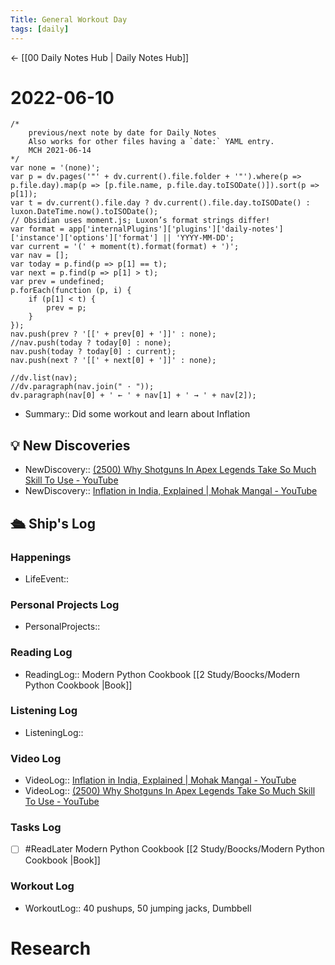 ```yaml
---
Title: General Workout Day
tags: [daily]
---
```


<- [[00 Daily Notes Hub | Daily Notes Hub]]

# 2022-06-10
```dataviewjs
/*
    previous/next note by date for Daily Notes
    Also works for other files having a `date:` YAML entry.
    MCH 2021-06-14
*/
var none = '(none)';
var p = dv.pages('"' + dv.current().file.folder + '"').where(p => p.file.day).map(p => [p.file.name, p.file.day.toISODate()]).sort(p => p[1]);
var t = dv.current().file.day ? dv.current().file.day.toISODate() : luxon.DateTime.now().toISODate();
// Obsidian uses moment.js; Luxon’s format strings differ!
var format = app['internalPlugins']['plugins']['daily-notes']['instance']['options']['format'] || 'YYYY-MM-DD';
var current = '(' + moment(t).format(format) + ')';
var nav = [];
var today = p.find(p => p[1] == t);
var next = p.find(p => p[1] > t);
var prev = undefined;
p.forEach(function (p, i) {
    if (p[1] < t) {
        prev = p;
    }
});
nav.push(prev ? '[[' + prev[0] + ']]' : none);
//nav.push(today ? today[0] : none);
nav.push(today ? today[0] : current);
nav.push(next ? '[[' + next[0] + ']]' : none);

//dv.list(nav);
//dv.paragraph(nav.join(" · "));
dv.paragraph(nav[0] + ' ← ' + nav[1] + ' → ' + nav[2]);
```

- Summary:: Did some workout and learn about Inflation

## 💡 New Discoveries
- NewDiscovery:: [(2500) Why Shotguns In Apex Legends Take So Much Skill To Use - YouTube](https://www.youtube.com/watch?v=2YtDkQErIuw)
- NewDiscovery:: [Inflation in India, Explained | Mohak Mangal - YouTube](https://www.youtube.com/watch?v=NVDE8Z9vLbg)

## 🛳️ Ship's Log


### Happenings
- LifeEvent:: 

### Personal Projects Log
- PersonalProjects::

### Reading Log
- ReadingLog::  Modern Python Cookbook [[2 Study/Boocks/Modern Python  Cookbook |Book]]

### Listening Log
- ListeningLog:: 

### Video Log
- VideoLog::  [Inflation in India, Explained | Mohak Mangal - YouTube](https://www.youtube.com/watch?v=NVDE8Z9vLbg)
- VideoLog::  [(2500) Why Shotguns In Apex Legends Take So Much Skill To Use - YouTube](https://www.youtube.com/watch?v=2YtDkQErIuw)

### Tasks Log
- [ ] #ReadLater Modern Python Cookbook [[2 Study/Boocks/Modern Python  Cookbook |Book]]

### Workout Log
- WorkoutLog:: 40 pushups, 50 jumping jacks, Dumbbell 

# Research

